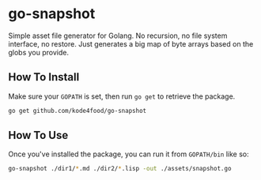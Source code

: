 # go-snapshot
Simple asset file generator for Golang. No recursion, no file system interface, no restore. Just generates a big map of byte arrays based on the globs you provide.

## How To Install
Make sure your `GOPATH` is set, then run `go get` to retrieve the
package.

```bash
go get github.com/kode4food/go-snapshot
```

## How To Use
Once you've installed the package, you can run it from `GOPATH/bin`
like so:

```bash
go-snapshot ./dir1/*.md ./dir2/*.lisp -out ./assets/snapshot.go
```

